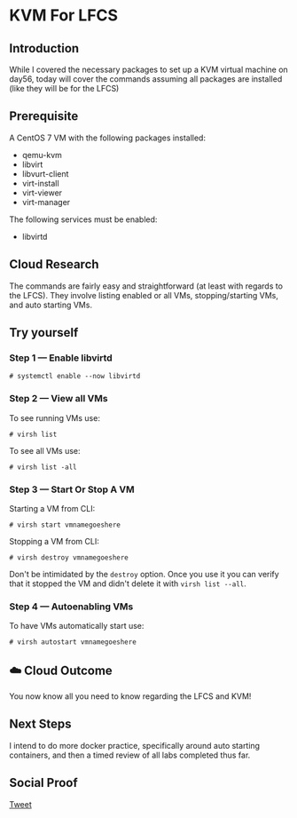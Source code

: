 
# KVM For LFCS

## Introduction

While I covered the necessary packages to set up a KVM virtual machine on day56, today will cover the commands assuming all packages are installed (like they will be for the LFCS)

## Prerequisite

A CentOS 7 VM with the following packages installed:

- qemu-kvm
- libvirt
- libvurt-client
- virt-install
- virt-viewer
- virt-manager

The following services must be enabled:

- libvirtd

## Cloud Research

The commands are fairly easy and straightforward (at least with regards to the LFCS). They involve listing enabled or all VMs, stopping/starting VMs, and auto starting VMs. 

## Try yourself

### Step 1 — Enable libvirtd

```
# systemctl enable --now libvirtd
```

### Step 2 — View all VMs

To see running VMs use:
```
# virsh list
```

To see all VMs use:
```
# virsh list -all
```

### Step 3 — Start Or Stop A VM

Starting a VM from CLI:
```
# virsh start vmnamegoeshere
```

Stopping a VM from CLI:
```
# virsh destroy vmnamegoeshere
```

Don't be intimidated by the ```destroy``` option. Once you use it you can verify that it stopped the VM and didn't delete it with ```virsh list --all```.

### Step 4 — Autoenabling VMs

To have VMs automatically start use:
```
# virsh autostart vmnamegoeshere
```

## ☁️ Cloud Outcome

You now know all you need to know regarding the LFCS and KVM!

## Next Steps

I intend to do more docker practice, specifically around auto starting containers, and then a timed review of all labs completed thus far.

## Social Proof

[Tweet](https://twitter.com/lrnallday/status/1314006508561223680)
